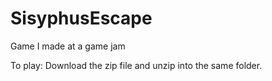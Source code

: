 # SisyphusEscape
Game I made at a game jam

To play: Download the zip file and unzip into the same folder.
